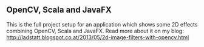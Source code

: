 OpenCV, Scala and JavaFX
------------------------

This is the full project setup for an application which shows some 2D effects combining OpenCV, Scala and JavaFX.
Read more about it on my blog: http://ladstatt.blogspot.co.at/2013/05/2d-image-filters-with-opencv.html


